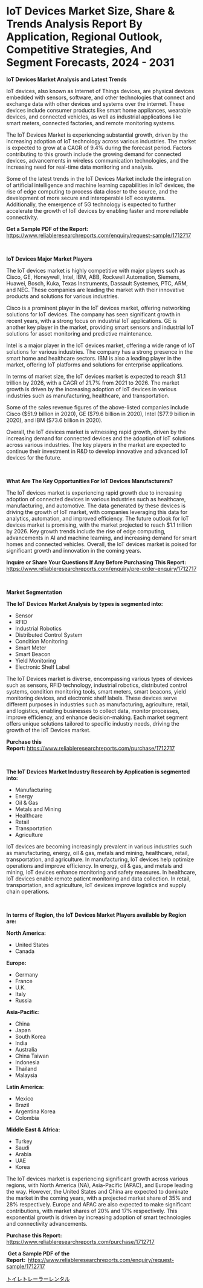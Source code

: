 <p><h1>IoT Devices Market Size, Share & Trends Analysis Report By Application, Regional Outlook, Competitive Strategies, And Segment Forecasts, 2024 - 2031</h1></p><p><strong>IoT Devices Market Analysis and Latest Trends</strong></p>
<p><p>IoT devices, also known as Internet of Things devices, are physical devices embedded with sensors, software, and other technologies that connect and exchange data with other devices and systems over the internet. These devices include consumer products like smart home appliances, wearable devices, and connected vehicles, as well as industrial applications like smart meters, connected factories, and remote monitoring systems.</p><p>The IoT Devices Market is experiencing substantial growth, driven by the increasing adoption of IoT technology across various industries. The market is expected to grow at a CAGR of 9.4% during the forecast period. Factors contributing to this growth include the growing demand for connected devices, advancements in wireless communication technologies, and the increasing need for real-time data monitoring and analysis.</p><p>Some of the latest trends in the IoT Devices Market include the integration of artificial intelligence and machine learning capabilities in IoT devices, the rise of edge computing to process data closer to the source, and the development of more secure and interoperable IoT ecosystems. Additionally, the emergence of 5G technology is expected to further accelerate the growth of IoT devices by enabling faster and more reliable connectivity.</p></p>
<p><strong>Get a Sample PDF of the Report:&nbsp;</strong> <a href="https://www.reliableresearchreports.com/enquiry/request-sample/1712717">https://www.reliableresearchreports.com/enquiry/request-sample/1712717</a></p>
<p>&nbsp;</p>
<p><strong>IoT Devices Major Market Players</strong></p>
<p><p>The IoT devices market is highly competitive with major players such as Cisco, GE, Honeywell, Intel, IBM, ABB, Rockwell Automation, Siemens, Huawei, Bosch, Kuka, Texas Instruments, Dassault Systemes, PTC, ARM, and NEC. These companies are leading the market with their innovative products and solutions for various industries.</p><p>Cisco is a prominent player in the IoT devices market, offering networking solutions for IoT devices. The company has seen significant growth in recent years, with a strong focus on industrial IoT applications. GE is another key player in the market, providing smart sensors and industrial IoT solutions for asset monitoring and predictive maintenance.</p><p>Intel is a major player in the IoT devices market, offering a wide range of IoT solutions for various industries. The company has a strong presence in the smart home and healthcare sectors. IBM is also a leading player in the market, offering IoT platforms and solutions for enterprise applications.</p><p>In terms of market size, the IoT devices market is expected to reach $1.1 trillion by 2026, with a CAGR of 21.7% from 2021 to 2026. The market growth is driven by the increasing adoption of IoT devices in various industries such as manufacturing, healthcare, and transportation.</p><p>Some of the sales revenue figures of the above-listed companies include Cisco ($51.9 billion in 2020), GE ($79.6 billion in 2020), Intel ($77.9 billion in 2020), and IBM ($73.6 billion in 2020).</p><p>Overall, the IoT devices market is witnessing rapid growth, driven by the increasing demand for connected devices and the adoption of IoT solutions across various industries. The key players in the market are expected to continue their investment in R&D to develop innovative and advanced IoT devices for the future.</p></p>
<p>&nbsp;</p>
<p><strong>What Are The Key Opportunities For IoT Devices Manufacturers?</strong></p>
<p><p>The IoT devices market is experiencing rapid growth due to increasing adoption of connected devices in various industries such as healthcare, manufacturing, and automotive. The data generated by these devices is driving the growth of IoT market, with companies leveraging this data for analytics, automation, and improved efficiency. The future outlook for IoT devices market is promising, with the market projected to reach $1.1 trillion by 2026. Key growth trends include the rise of edge computing, advancements in AI and machine learning, and increasing demand for smart homes and connected vehicles. Overall, the IoT devices market is poised for significant growth and innovation in the coming years.</p></p>
<p><strong>Inquire or Share Your Questions If Any Before Purchasing This Report:</strong> <a href="https://www.reliableresearchreports.com/enquiry/pre-order-enquiry/1712717">https://www.reliableresearchreports.com/enquiry/pre-order-enquiry/1712717</a></p>
<p>&nbsp;</p>
<p><strong>Market Segmentation</strong></p>
<p><strong>The IoT Devices Market Analysis by types is segmented into:</strong></p>
<p><ul><li>Sensor</li><li>RFID</li><li>Industrial Robotics</li><li>Distributed Control System</li><li>Condition Monitoring</li><li>Smart Meter</li><li>Smart Beacon</li><li>Yield Monitoring</li><li>Electronic Shelf Label</li></ul></p>
<p><p>The IoT Devices market is diverse, encompassing various types of devices such as sensors, RFID technology, industrial robotics, distributed control systems, condition monitoring tools, smart meters, smart beacons, yield monitoring devices, and electronic shelf labels. These devices serve different purposes in industries such as manufacturing, agriculture, retail, and logistics, enabling businesses to collect data, monitor processes, improve efficiency, and enhance decision-making. Each market segment offers unique solutions tailored to specific industry needs, driving the growth of the IoT Devices market.</p></p>
<p><strong>Purchase this Report:&nbsp;</strong><a href="https://www.reliableresearchreports.com/purchase/1712717">https://www.reliableresearchreports.com/purchase/1712717</a></p>
<p>&nbsp;</p>
<p><strong>The IoT Devices Market Industry Research by Application is segmented into:</strong></p>
<p><ul><li>Manufacturing</li><li>Energy</li><li>Oil & Gas</li><li>Metals and Mining</li><li>Healthcare</li><li>Retail</li><li>Transportation</li><li>Agriculture</li></ul></p>
<p><p>IoT devices are becoming increasingly prevalent in various industries such as manufacturing, energy, oil & gas, metals and mining, healthcare, retail, transportation, and agriculture. In manufacturing, IoT devices help optimize operations and improve efficiency. In energy, oil & gas, and metals and mining, IoT devices enhance monitoring and safety measures. In healthcare, IoT devices enable remote patient monitoring and data collection. In retail, transportation, and agriculture, IoT devices improve logistics and supply chain operations.</p></p>
<p>&nbsp;</p>
<p><strong>In terms of Region, the IoT Devices Market Players available by Region are:</strong></p>
<p>
    <p> <strong> North America: </strong>
        <ul>
            <li>United States</li>
            <li>Canada</li>
        </ul>
        </p> 
    <p> <strong> Europe: </strong>
        <ul>
            <li>Germany</li>
            <li>France</li>
            <li>U.K.</li>
            <li>Italy</li>
            <li>Russia</li>
        </ul>
        </p> 
    <p> <strong> Asia-Pacific: </strong>
        <ul>
            <li>China</li>
            <li>Japan</li>
            <li>South Korea</li>
            <li>India</li>
            <li>Australia</li>
            <li>China Taiwan</li>
            <li>Indonesia</li>
            <li>Thailand</li>
            <li>Malaysia</li>
        </ul>
        </p> 
    <p> <strong> Latin America: </strong>
        <ul>
            <li>Mexico</li>
            <li>Brazil</li>
            <li>Argentina Korea</li>
            <li>Colombia</li>
        </ul>
        </p> 
    <p> <strong> Middle East & Africa: </strong>
        <ul>
            <li>Turkey</li>
            <li>Saudi</li>
            <li>Arabia</li>
            <li>UAE</li>
            <li>Korea</li>
        </ul>
    </p>
    </p>
<p><p>The IoT devices market is experiencing significant growth across various regions, with North America (NA), Asia-Pacific (APAC), and Europe leading the way. However, the United States and China are expected to dominate the market in the coming years, with a projected market share of 35% and 28% respectively. Europe and APAC are also expected to make significant contributions, with market shares of 20% and 17% respectively. This exponential growth is driven by increasing adoption of smart technologies and connectivity advancements.</p></p>
<p><strong>Purchase this Report: </strong><a href="https://www.reliableresearchreports.com/purchase/1712717">https://www.reliableresearchreports.com/purchase/1712717</a></p>
<p>&nbsp;<strong>Get a Sample PDF of the Report:&nbsp;&nbsp;</strong><a href="https://www.reliableresearchreports.com/enquiry/request-sample/1712717">https://www.reliableresearchreports.com/enquiry/request-sample/1712717</a></p>
<p><strong></strong></p>
<p><p><a href="https://github.com/nxboeu02965442/Market-Research-Report-List-1/blob/main/338254210532.md">トイレトレーラーレンタル</a></p></p>